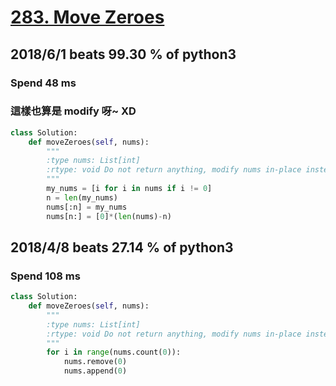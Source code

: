 # [283. Move Zeroes](https://leetcode.com/problems/move-zeroes/description/)


## 2018/6/1 beats 99.30 % of python3
### Spend 48 ms
### 這樣也算是 modify 呀~ XD
```python
class Solution:
    def moveZeroes(self, nums):
        """
        :type nums: List[int]
        :rtype: void Do not return anything, modify nums in-place instead.
        """
        my_nums = [i for i in nums if i != 0]
        n = len(my_nums)
        nums[:n] = my_nums
        nums[n:] = [0]*(len(nums)-n)
```


## 2018/4/8 beats 27.14 % of python3
### Spend 108 ms
```python
class Solution:
    def moveZeroes(self, nums):
        """
        :type nums: List[int]
        :rtype: void Do not return anything, modify nums in-place instead.
        """
        for i in range(nums.count(0)):
            nums.remove(0)
            nums.append(0)
```
